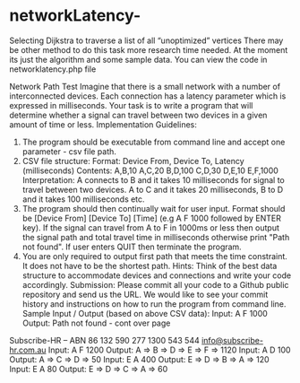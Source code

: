 # networkLatency-

Selecting 
Dijkstra to traverse a list of all “unoptimized” vertices
There may be other method to do this task 
more research time needed.
At the moment its just the algorithm and some sample data. You can view the code in networklatency.php file

Network Path Test
Imagine that there is a small network with a number of interconnected devices. Each connection has
a latency parameter which is expressed in milliseconds. Your task is to write a program that will
determine whether a signal can travel between two devices in a given amount of time or less.
Implementation Guidelines:
1. The program should be executable from command line and accept one parameter - csv file path.
2. CSV file structure:
Format: Device From, Device To, Latency (milliseconds)
Contents:
A,B,10
A,C,20
B,D,100
C,D,30
D,E,10
E,F,1000
Interpretation:
A connects to B and it takes 10 milliseconds for signal to travel between two devices. A to C and it
takes 20 milliseconds, B to D and it takes 100 milliseconds etc.
3. The program should then continually wait for user input. Format should be [Device From] [Device
To] [Time] (e.g A F 1000 followed by ENTER key). If the signal can travel from A to F in 1000ms or
less then output the signal path and total travel time in milliseconds otherwise print "Path not found".
If user enters QUIT then terminate the program.
4. You are only required to output first path that meets the time constraint. It does not have to be the
shortest path.
Hints:
Think of the best data structure to accommodate devices and connections and write your code
accordingly.
Submission:
Please commit all your code to a Github public repository and send us the URL. We would like to see
your commit history and instructions on how to run the program from command line.
Sample Input / Output (based on above CSV data):
Input: A F 1000
Output: Path not found - cont over page

Subscribe-HR – ABN 86 132 590 277
1300 543 544
info@subscribe-hr.com.au
Input: A F 1200 Output: A => B => D => E => F => 1120
Input: A D 100 Output: A => C => D => 50
Input: E A 400 Output: E => D => B => A => 120
Input: E A 80 Output: E => D => C => A => 60

